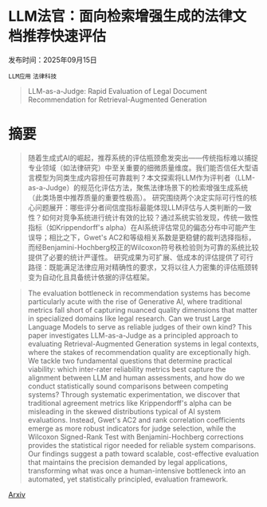 # LLM法官：面向检索增强生成的法律文档推荐快速评估

发布时间：2025年09月15日

`LLM应用` `法律科技`

> LLM-as-a-Judge: Rapid Evaluation of Legal Document Recommendation for Retrieval-Augmented Generation

# 摘要

> 随着生成式AI的崛起，推荐系统的评估瓶颈愈发突出——传统指标难以捕捉专业领域（如法律研究）中至关重要的细微质量维度。我们能否信任大型语言模型为同类生成内容担任可靠裁判？本文探索将LLM作为评判者（LLM-as-a-Judge）的规范化评估方法，聚焦法律场景下的检索增强生成系统（此类场景中推荐质量的重要性极高）。
  研究围绕两个决定实际可行性的核心问题展开：哪些评分者间信度指标最能体现LLM评估与人类判断的一致性？如何对竞争系统进行统计有效的比较？通过系统实验发现，传统一致性指标（如Krippendorff's alpha）在AI系统评估常见的偏态分布中可能产生误导；相比之下，Gwet's AC2和等级相关系数是更稳健的裁判选择指标，而经Benjamini-Hochberg校正的Wilcoxon符号秩检验则为可靠的系统比较提供了必要的统计严谨性。
  研究成果为可扩展、低成本的评估提供了可行路径：既能满足法律应用对精确性的要求，又将以往人力密集的评估瓶颈转变为自动化且具备统计依据的评估框架。

> The evaluation bottleneck in recommendation systems has become particularly acute with the rise of Generative AI, where traditional metrics fall short of capturing nuanced quality dimensions that matter in specialized domains like legal research. Can we trust Large Language Models to serve as reliable judges of their own kind? This paper investigates LLM-as-a-Judge as a principled approach to evaluating Retrieval-Augmented Generation systems in legal contexts, where the stakes of recommendation quality are exceptionally high.
  We tackle two fundamental questions that determine practical viability: which inter-rater reliability metrics best capture the alignment between LLM and human assessments, and how do we conduct statistically sound comparisons between competing systems? Through systematic experimentation, we discover that traditional agreement metrics like Krippendorff's alpha can be misleading in the skewed distributions typical of AI system evaluations. Instead, Gwet's AC2 and rank correlation coefficients emerge as more robust indicators for judge selection, while the Wilcoxon Signed-Rank Test with Benjamini-Hochberg corrections provides the statistical rigor needed for reliable system comparisons.
  Our findings suggest a path toward scalable, cost-effective evaluation that maintains the precision demanded by legal applications, transforming what was once a human-intensive bottleneck into an automated, yet statistically principled, evaluation framework.

[Arxiv](https://arxiv.org/abs/2509.12382)